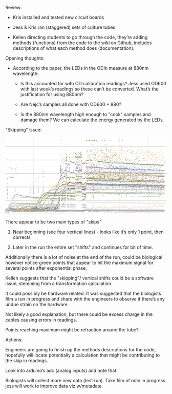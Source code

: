 Review:

* Kris installed and tested new circuit boards

* Jess & Kris ran (staggered) sets of culture tubes

* Kellen directing students to go through the code, they’re adding methods (functions) from the code to the wiki on Github, includes descriptions of what each method does (documentation). 

Opening thoughts:

* According to the paper, the LEDs in the ODIn measure at 880nm wavelength:

    * Is this accounted for with OD calibration readings? Jess used OD600 with last week’s readings so these can’t be converted. What’s the justification for using 880nm? 

    * Are Nejc’s samples all done with OD600 + 880? 

    * Is the 880nm wavelength high enough to "cook" samples and damage them? We can calculate the energy generated by the LEDs. 

"Skipping" issue: 

![image alt text](image_0.png)

There appear to be two main types of "skips"

1. Near beginning (see four vertical lines) - looks like it’s only 1 point, then corrects

2. Later in the run the entire set "shifts" and continues for bit of time.

Additionally there is a lot of noise at the end of the run, could be biological however notice green points that appear to hit the maximum signal for several points after exponential phase.

Kellen suggests that the "skipping"/ vertical shifts could be a software issue, stemming from a transformation calculation. 

It could possibly be hardware related. It was suggested that the biologists film a run in progress and share with the engineers to observe if there’s any undue strain on the hardware.

Not likely a good explanation, but there could be excess charge in the cables causing errors in readings.

Points reaching maximum might be refraction around the tube? 

Actions:

Engineers are going to finish up the methods descriptions for the code, hopefully will locate potentially a calculation that might be contributing to the skip in readings. 

Look into arduino’s adc (analog inputs) and note that. 

Biologists will collect more new data (test run). Take film of odin in progress. jess will work to improve data viz w/metadata.

